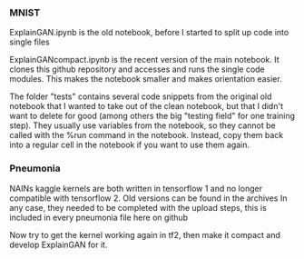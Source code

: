 ### MNIST

ExplainGAN.ipynb is the old notebook, before I started to split up code into single files

ExplainGANcompact.ipynb is the recent version of the main notebook. It clones this github repository and accesses and runs the single code modules. This makes the notebook smaller and makes orientation easier. 

The folder "tests" contains several code snippets from the original old notebook that I wanted to take out of the clean notebook, but that I didn't want to delete for good (among others the big "testing field" for one training step). They usually use variables from the notebook, so they cannot be called with the %run command in the notebook. Instead, copy them back into a regular cell in the notebook if you want to use them again.

### Pneumonia

NAINs kaggle kernels are both written in tensorflow 1 and no longer compatible with tensorflow 2.
Old versions can be found in the archives 
In any case, they needed to be completed with the upload steps, this is included in every pneumonia file here on github

Now try to get the kernel working again in tf2, then make it compact and develop ExplainGAN for it.
